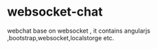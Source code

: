 websocket-chat
==============

webchat base on websocket , it contains angularjs ,bootstrap,websocket,localstorge etc.
